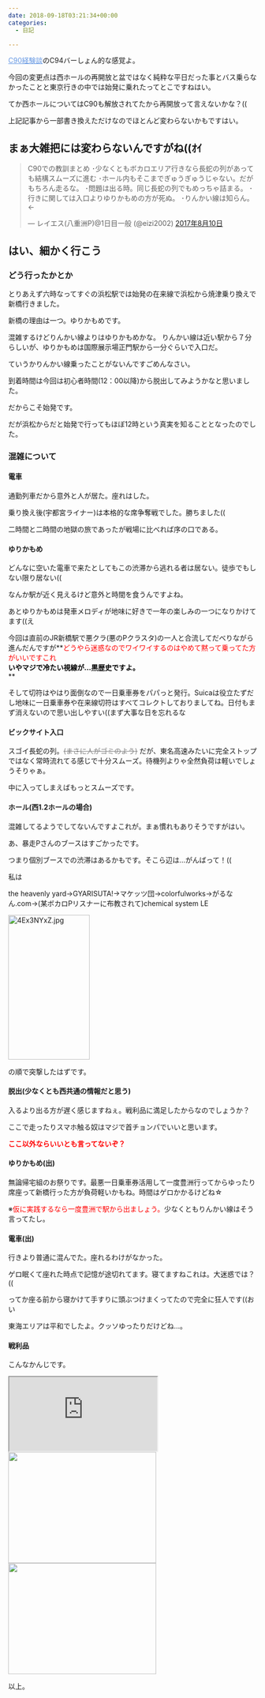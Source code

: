 ```yaml
---
date: 2018-09-18T03:21:34+00:00
categories:
  - 日記

---
```

<a style="color: #6497e3;" href="https://www.eizi2002b.miraiserver.net/index.php/view/5">C90経験談</a>のC94バーしょん的な感覚よ。

今回の変更点は西ホールの再開放と盆ではなく純粋な平日だった事とバス乗らなかったことと東京行きの中では始発に乗れたってとこですねはい。

てか西ホールについてはC90も解放されてたから再開放って言えないかな？((

上記記事から一部書き換えただけなのでほとんど変わらないかもですはい。

## まぁ大雑把には変わらないんですがね((ｵｲ

<blockquote class="twitter-tweet" data-lang="ja">
  <p dir="ltr" lang="ja">
    C90での教訓まとめ ･少なくともボカロエリア行きなら長蛇の列があっても結構スムーズに進む ･ホール内もそこまでぎゅうぎゅうじゃない。だがもちろん走るな。 ･問題は出る時。同じ長蛇の列でもめっちゃ詰まる。 ･行きに関しては入口よりゆりかもめの方が死ぬ。 ･りんかい線は知らん。←
  </p>
  
  <p>
    — レイエス(八重洲P)@1日目一般 (@eizi2002) <a href="https://twitter.com/eizi2002/status/895538004738965505">2017年8月10日</a>
  </p>
</blockquote>

## はい、細かく行こう

### どう行ったかとか

とりあえず六時なってすぐの浜松駅では始発の在来線で浜松から焼津乗り換えで新橋行きました。

新橋の理由は一つ。ゆりかもめです。

混雑するけどりんかい線よりはゆりかもめかな。 りんかい線は近い駅から７分らしいが、ゆりかもめは国際展示場正門駅から一分ぐらいで入口だ。
  
ていうかりんかい線乗ったことがないんですごめんなさい。

到着時間は今回は初心者時間(12：00以降)から脱出してみようかなと思いました。
  
だからこそ始発です。
  
だが浜松からだと始発で行ってもほぼ12時という真実を知ることとなったのでした。

### 混雑について

#### 電車

通勤列車だから意外と人が居た。座れはした。
  
乗り換え後(宇都宮ライナー)は本格的な席争奪戦でした。勝ちました((
  
二時間と二時間の地獄の旅であったが戦場に比べれば序の口である。

#### ゆりかもめ

どんなに空いた電車で来たとしてもこの渋滞から逃れる者は居ない。徒歩でもしない限り居ない((

なんか駅が近く見えるけど意外と時間を食うんですよね。
  
あとゆりかもめは発車メロディが地味に好きで一年の楽しみの一つになりかけてます((え

今回は直前のJR新橋駅で悪クラ(悪のPクラスタ)の一人と合流してだべりながら進んだんですが**<span style="color: #ff0000;">どうやら迷惑なのでワイワイするのはやめて黙って乗ってた方がいいですこれ<br /> </span>**<span style="color: #ff0000;"><span style="color: #000000;">いやマジで冷たい視線が&#8230;黒歴史ですよ。</span></span>**<span style="color: #ff0000;"><br /> </span>**

そして切符はやはり面倒なので一日乗車券をパパっと発行。Suicaは役立たずだし地味に一日乗車券や在来線切符はすべてコレクトしておりましてね。日付もまず消えないので思い出しやすい((まず大事な日を忘れるな

#### ビックサイト入口

スゴイ長蛇の列。<span style="color: #808080;"><span style="text-decoration: line-through;">(まさに人がゴミのよう)</span></span> だが、東名高速みたいに完全ストップではなく常時流れてる感じで十分スムーズ。待機列よりゃ全然負荷は軽いでしょうそりゃぁ。
  
中に入ってしまえばもっとスムーズです。

#### ホール(西1.2ホールの場合)

混雑してるようでしてないんですよこれが。まぁ慣れもありそうですがはい。
  
あ、暴走Pさんのブースはすごかったです。
  
つまり個別ブースでの渋滞はあるかもです。そこら辺は&#8230;がんばって！((

私は

the heavenly yard→GYARISUTA!→マケッツ団→colorfulworks→がるなん.com→(某ボカロPリスナーに布教されて)chemical system LE

<img class="img-responsive" title="4Ex3NYxZ.jpg" src="https://www.eizi2002b.miraiserver.net/files/medias/4Ex3NYxZ.jpg" alt="4Ex3NYxZ.jpg" width="165" height="293" />

の順で突撃したはずです。

#### 脱出(少なくとも西共通の情報だと思う)

入るより出る方が遅く感じますねぇ。戦利品に満足したからなのでしょうか？
  
ここで走ったりスマホ触る奴はマジで首チョンパでいいと思います。

<span style="color: #ff0000;"><strong>ここ以外ならいいとも言ってないぞ？</strong></span>

#### ゆりかもめ(出)

無論帰宅組のお祭りです。最悪一日乗車券活用して一度豊洲行ってからゆったり席座って新橋行った方が負荷軽いかもね。時間はゲロかかるけどね☆

※<span style="color: #ff0000;">仮に実践するなら一度豊洲で駅から出ましょう。</span>少なくともりんかい線はそう言ってたし。

#### 電車(出)

行きより普通に混んでた。座れるわけがなかった。
  
ゲロ眠くて座れた時点で記憶が途切れてます。寝てますねこれは。大迷惑では？((
  
ってか座る前から寝かけて手すりに頭ぶつけまくってたので完全に狂人です((おい

東海エリアは平和でしたよ。クッソゆったりだけどね&#8230;。

#### 戦利品

こんなかんじです。

<iframe class="mastodon-embed" src="https://friends.nico/@eizi2002/100529899214983107/embed"></iframe>

<img class="alignnone size-medium wp-image-136" src="https://eizi2002.skr.jp/eizi2002b/wp-content/uploads/2019/06/IMG_4334-300x225.jpg" alt="" width="300" height="225" srcset="https://eizi2002.skr.jp/eizi2002b/wp-content/uploads/2019/06/IMG_4334-300x225.jpg 300w, https://eizi2002.skr.jp/eizi2002b/wp-content/uploads/2019/06/IMG_4334-768x576.jpg 768w, https://eizi2002.skr.jp/eizi2002b/wp-content/uploads/2019/06/IMG_4334-1024x768.jpg 1024w" sizes="(max-width: 300px) 100vw, 300px" />

<img class="alignnone size-medium wp-image-139" src="https://eizi2002.skr.jp/eizi2002b/wp-content/uploads/2018/09/IMG_4336-300x225.jpg" alt="" width="300" height="225" srcset="https://eizi2002.skr.jp/eizi2002b/wp-content/uploads/2018/09/IMG_4336-300x225.jpg 300w, https://eizi2002.skr.jp/eizi2002b/wp-content/uploads/2018/09/IMG_4336-768x576.jpg 768w, https://eizi2002.skr.jp/eizi2002b/wp-content/uploads/2018/09/IMG_4336-1024x768.jpg 1024w" sizes="(max-width: 300px) 100vw, 300px" />

以上。